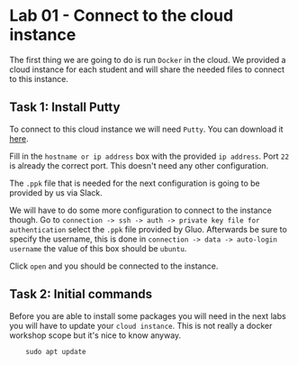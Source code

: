 # Lab 01 - Connect to the cloud instance

The first thing we are going to do is run `Docker` in the cloud. We provided a
cloud instance for each student and will share the needed files to connect to
this instance.

## Task 1: Install Putty

To connect to this cloud instance we will need `Putty`. You can download it
[here](https://the.earth.li/~sgtatham/putty/latest/w64/putty-64bit-0.71-installer.msi).

Fill in the `hostname or ip address` box with the provided `ip address`. Port
`22` is already the correct port. This doesn't need any other configuration.

The `.ppk` file that is needed for the next configuration is going to be provided
by us via Slack.

We will have to do some more configuration to connect to the instance though. Go
to `connection -> ssh -> auth -> private key file for authentication` select the
`.ppk` file provided by Gluo. Afterwards be sure to specify the username, this is
done in `connection -> data -> auto-login username` the value of this box should
be `ubuntu`.

Click `open` and you should be connected to the instance.

## Task 2: Initial commands

Before you are able to install some packages you will need in the next labs you
will have to update your `cloud instance`. This is not really a docker workshop
scope but it's nice to know anyway.

        sudo apt update 
